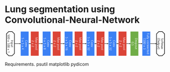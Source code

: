 <h1>Lung segmentation using Convolutional-Neural-Network</h1>

<p>
<img src="readme/model.png">
</p>

<p>
Requirements.
psutil
matplotlib
pydicom
</p>
